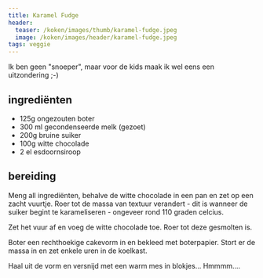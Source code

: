 ```yaml
---
title: Karamel Fudge
header:
  teaser: /koken/images/thumb/karamel-fudge.jpeg
  image: /koken/images/header/karamel-fudge.jpeg
tags: veggie
---
```


Ik ben geen "snoeper", maar voor de kids maak ik wel eens een uitzondering ;-)

## ingrediënten

* 125g ongezouten boter
* 300 ml gecondenseerde melk (gezoet)
* 200g bruine suiker
* 100g witte chocolade
* 2 el esdoornsiroop

## bereiding

Meng all ingrediënten, behalve de witte chocolade in een pan en zet op een zacht vuurtje. Roer tot de massa van textuur verandert - dit is wanneer de suiker begint te karameliseren - ongeveer rond 110 graden celcius.

Zet het vuur af en voeg de witte chocolade toe. Roer tot deze gesmolten is.

Boter een rechthoekige cakevorm in en bekleed met boterpapier. Stort er de massa in en zet enkele uren in de koelkast.

Haal uit de vorm en versnijd met een warm mes in blokjes... Hmmmm....
